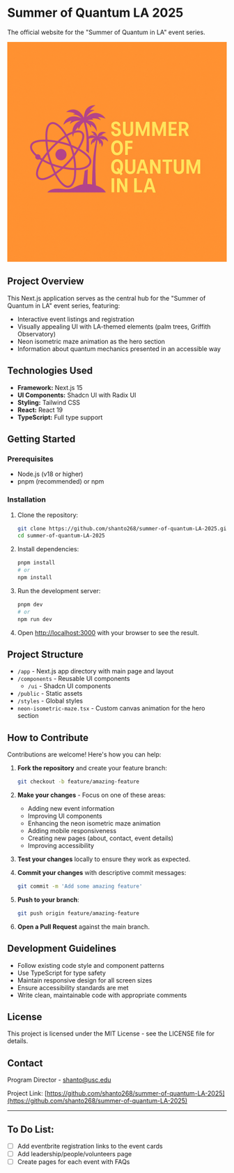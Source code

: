 # Summer of Quantum LA 2025

The official website for the "Summer of Quantum in LA" event series.

![Summer of Quantum LA](public/logo.png)

## Project Overview

This Next.js application serves as the central hub for the "Summer of Quantum in LA" event series, featuring:

- Interactive event listings and registration
- Visually appealing UI with LA-themed elements (palm trees, Griffith Observatory)
- Neon isometric maze animation as the hero section
- Information about quantum mechanics presented in an accessible way

## Technologies Used

- **Framework:** Next.js 15
- **UI Components:** Shadcn UI with Radix UI
- **Styling:** Tailwind CSS
- **React:** React 19
- **TypeScript:** Full type support

## Getting Started

### Prerequisites

- Node.js (v18 or higher)
- pnpm (recommended) or npm

### Installation

1. Clone the repository:

   ```bash
   git clone https://github.com/shanto268/summer-of-quantum-LA-2025.git
   cd summer-of-quantum-LA-2025
   ```

2. Install dependencies:

   ```bash
   pnpm install
   # or
   npm install
   ```

3. Run the development server:

   ```bash
   pnpm dev
   # or
   npm run dev
   ```

4. Open [http://localhost:3000](http://localhost:3000) with your browser to see the result.

## Project Structure

- `/app` - Next.js app directory with main page and layout
- `/components` - Reusable UI components
  - `/ui` - Shadcn UI components
- `/public` - Static assets
- `/styles` - Global styles
- `neon-isometric-maze.tsx` - Custom canvas animation for the hero section

## How to Contribute

Contributions are welcome! Here's how you can help:

1. **Fork the repository** and create your feature branch:

   ```bash
   git checkout -b feature/amazing-feature
   ```

2. **Make your changes** - Focus on one of these areas:

   - Adding new event information
   - Improving UI components
   - Enhancing the neon isometric maze animation
   - Adding mobile responsiveness
   - Creating new pages (about, contact, event details)
   - Improving accessibility

3. **Test your changes** locally to ensure they work as expected.

4. **Commit your changes** with descriptive commit messages:

   ```bash
   git commit -m 'Add some amazing feature'
   ```

5. **Push to your branch**:

   ```bash
   git push origin feature/amazing-feature
   ```

6. **Open a Pull Request** against the main branch.

## Development Guidelines

- Follow existing code style and component patterns
- Use TypeScript for type safety
- Maintain responsive design for all screen sizes
- Ensure accessibility standards are met
- Write clean, maintainable code with appropriate comments

## License

This project is licensed under the MIT License - see the LICENSE file for details.

## Contact

Program Director - [shanto@usc.edu](mailto:shanto@usc.edu)

Project Link: [https://github.com/shanto268/summer-of-quantum-LA-2025](https://github.com/shanto268/summer-of-quantum-LA-2025)

---

## To Do List:

- [ ] Add eventbrite registration links to the event cards
- [ ] Add leadership/people/volunteers page
- [ ] Create pages for each event with FAQs
